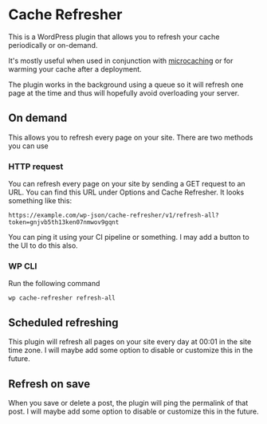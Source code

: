 # Cache Refresher

This is a WordPress plugin that allows you to refresh your cache periodically or on-demand.

It's mostly useful when used in conjunction with [microcaching](https://siipo.la/blog/never-miss-the-cache-with-nginx-microcaching) or for warming your cache after a deployment.

The plugin works in the background using a queue so it will refresh one page at the time and thus will hopefully avoid overloading your server.

## On demand

This allows you to refresh every page on your site. There are two methods you can use

### HTTP request

You can refresh every page on your site by sending a GET request to an URL. You can find this URL under Options and Cache Refresher. It looks something like this:

```
https://example.com/wp-json/cache-refresher/v1/refresh-all?token=gnjvb5th13ken07nmwov9gqnt
```

You can ping it using your CI pipeline or something. I may add a button to the UI to do this also.

### WP CLI

Run the following command

```
wp cache-refresher refresh-all
```

## Scheduled refreshing

This plugin will refresh all pages on your site every day at 00:01 in the site time zone. I will maybe add some option to disable or customize this in the future.

## Refresh on save

When you save or delete a post, the plugin will ping the permalink of that post. I will maybe add some option to disable or customize this in the future.
